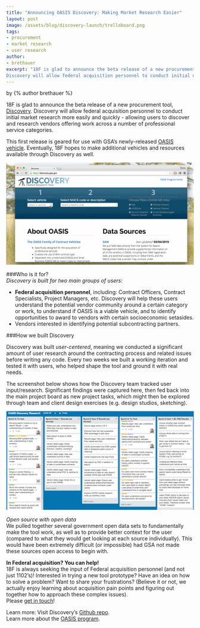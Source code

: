 ```yaml
---
title: "Announcing OASIS Discovery: Making Market Research Easier"
layout: post
image: /assets/blog/discovery-launch/trelloboard.png
tags:
- procurement
- market research
- user research
author:
- brethauer
excerpt: "18F is glad to announce the beta release of a new procurement tool, Discovery.
Discovery will allow federal acquisition personnel to conduct initial market research more easily and quickly - allowing users to discover and research vendors offering work across a number of professional service categories. "
---
```


<p class="authors">
  by {% author brethauer %}
</p>


18F is glad to announce the beta release of a new procurement tool, [Discovery](https://discovery.gsa.gov).
Discovery will allow federal acquisition personnel to conduct initial market research more easily and quickly - allowing users to discover and research vendors offering work across a number of professional service categories. 

This first release is geared for use with GSA’s newly-released [OASIS vehicle](http://www.federaltimes.com/story/government/acquisition/gsa-gwac/2014/12/17/oasis-signals-a-new-era-for-gsa/20549171/). Eventually, 18F hopes to make additional vehicles and resources available through Discovery as well.

![Screen: Discovery Homepage](/assets/blog/discovery-launch/discovery-intro.gif)

###Who is it for?  
*Discovery is built for two main groups of users:*  

+ **Federal acquisition personnel**, including: Contract Officers, Contract Specialists, Project Managers, etc. Discovery will help these users understand the potential vendor community around a certain category or work, to understand if OASIS is a viable vehicle, and to identify opportunities to award to vendors with certain socioeconomic setasides.  
+ Vendors interested in identifying potential subcontracting partners.

###How we built Discovery

Discovery was built *user-centered*, meaning we conducted a significant amount of user research around the contracting process and related issues before writing any code.  Every two weeks we built a working iteration and tested it with users, who helped shape the tool and ground it with real needs.

The screenshot below shows how the Discovery team tracked user input/research.  Significant findings were captured here, then fed back into the main project board as new project tasks, which might then be explored through team and client design exercises (e.g. design studios, sketching).  

![Trello Board](/assets/blog/discovery-launch/trelloboard.png)

   *Open source with open data*  
We pulled together several government open data sets to fundamentally make the tool work, as well as to provide better context for the user (compared to what they would get looking at each source individually).  This would have been extremely difficult (or impossible) had GSA not made these sources open access to begin with.  

   **In Federal acquisition? You can help!**  
   18F is always seeking the input of Federal acquisition personnel (and not just 1102’s)!  Interested in trying a new tool prototype? Have an idea on how to solve a problem? Want to share your frustrations? (Believe it or not, we actually enjoy learning about acquisition pain points and figuring out together how to approach these complex issues).  
   Please [get in touch](mailto:discovery-18f@gsa.gov)!  

Learn more:
   Visit Discovery’s [Github repo](https://github.com/18F/discovery).  
   Learn more about the [OASIS program](http://www.gsa.gov/portal/content/161367).  